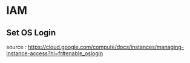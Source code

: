 # IAM

## Set OS Login
source : https://cloud.google.com/compute/docs/instances/managing-instance-access?hl=fr#enable_oslogin

